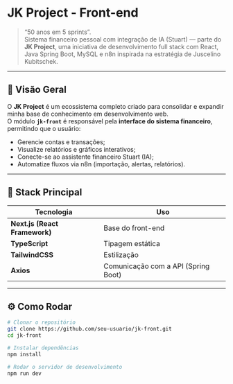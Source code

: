 # JK Project - Front-end
> “50 anos em 5 sprints”.  
> Sistema financeiro pessoal com integração de IA (Stuart) — parte do **JK Project**, uma iniciativa de desenvolvimento full stack com React, Java Spring Boot, MySQL e n8n inspirada na estratégia de Juscelino Kubitschek.

---

## 🚀 Visão Geral

O **JK Project** é um ecossistema completo criado para consolidar e expandir minha base de conhecimento em desenvolvimento web.  
O módulo **`jk-front`** é responsável pela **interface do sistema financeiro**, permitindo que o usuário:

- Gerencie contas e transações;
- Visualize relatórios e gráficos interativos;
- Conecte-se ao assistente financeiro Stuart (IA);
- Automatize fluxos via n8n (importação, alertas, relatórios).

---

## 🧱 Stack Principal

| Tecnologia | Uso |
|-------------|-----|
| **Next.js (React Framework)** | Base do front-end |
| **TypeScript** | Tipagem estática|
| **TailwindCSS** | Estilização |
| **Axios** | Comunicação com a API (Spring Boot) |

---

## ⚙️ Como Rodar

```bash
# Clonar o repositório
git clone https://github.com/seu-usuario/jk-front.git
cd jk-front

# Instalar dependências
npm install

# Rodar o servidor de desenvolvimento
npm run dev
